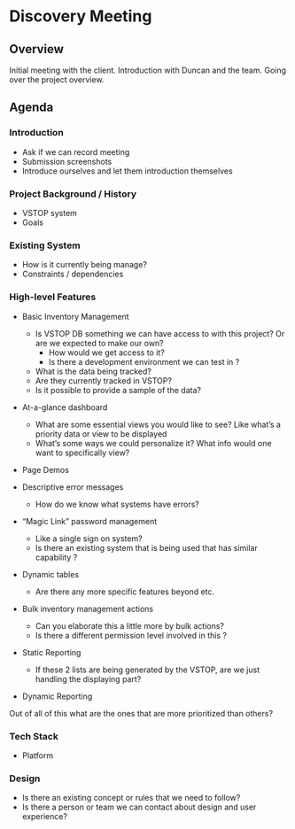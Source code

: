# Discovery Meeting
## Overview
Initial meeting with the client. Introduction with Duncan and the team. Going over the project overview.

## Agenda
### Introduction
- Ask if we can record meeting 
- Submission screenshots 
- Introduce ourselves and let them introduction themselves

### Project Background / History
- VSTOP system
- Goals

### Existing System
- How is it currently being manage?
- Constraints / dependencies

### High-level Features
- Basic Inventory Management 
  -  Is VSTOP DB something we can have access to with this project? Or are we expected to make our own?
      - How would we get access to it?
      - Is there a development environment we can test in ?
  - What is the data being tracked?
  - Are they currently tracked in VSTOP?
  - Is it possible to provide a sample of the data?

- At-a-glance dashboard 
  - What are some essential views you would like to see? Like what’s a priority data or view to be displayed 
  - What’s some ways we could personalize it? What info would one want to specifically view? 
- Page Demos 
- Descriptive error messages 
  - How do we know what systems have errors?
- “Magic Link” password management 
  - Like a single sign on system? 
  - Is there an existing system that is being used that has similar capability ?
- Dynamic tables 
  - Are there any more specific features beyond etc. 
- Bulk inventory management actions 
  - Can you elaborate this a little more by bulk actions? 
  - Is there a different permission level involved in this ?
- Static Reporting 
  - If these 2 lists are being generated by the VSTOP, are we just handling the displaying part?
- Dynamic Reporting

Out of all of this what are the ones that are more prioritized than others?

### Tech Stack
- Platform

### Design
- Is there an existing concept or rules that we need to follow?
- Is there a person or team we can contact about design and user experience? 
